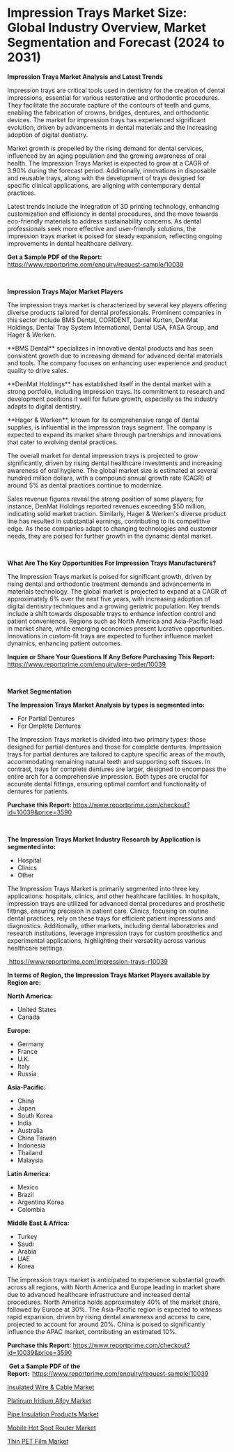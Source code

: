 <p><h1>Impression Trays Market Size: Global Industry Overview, Market Segmentation and Forecast (2024 to 2031)</h1></p><p><strong>Impression Trays Market Analysis and Latest Trends</strong></p>
<p><p>Impression trays are critical tools used in dentistry for the creation of dental impressions, essential for various restorative and orthodontic procedures. They facilitate the accurate capture of the contours of teeth and gums, enabling the fabrication of crowns, bridges, dentures, and orthodontic devices. The market for impression trays has experienced significant evolution, driven by advancements in dental materials and the increasing adoption of digital dentistry.</p><p>Market growth is propelled by the rising demand for dental services, influenced by an aging population and the growing awareness of oral health. The Impression Trays Market is expected to grow at a CAGR of 3.90% during the forecast period. Additionally, innovations in disposable and reusable trays, along with the development of trays designed for specific clinical applications, are aligning with contemporary dental practices. </p><p>Latest trends include the integration of 3D printing technology, enhancing customization and efficiency in dental procedures, and the move towards eco-friendly materials to address sustainability concerns. As dental professionals seek more effective and user-friendly solutions, the impression trays market is poised for steady expansion, reflecting ongoing improvements in dental healthcare delivery.</p></p>
<p><strong>Get a Sample PDF of the Report:&nbsp;</strong> <a href="https://www.reportprime.com/enquiry/request-sample/10039?utm_campaign=1398&utm_medium=2&utm_source=Github&utm_content=ia&utm_term=10102024&utm_id=impression-trays">https://www.reportprime.com/enquiry/request-sample/10039</a></p>
<p>&nbsp;</p>
<p><strong>Impression Trays Major Market Players</strong></p>
<p><p>The impression trays market is characterized by several key players offering diverse products tailored for dental professionals. Prominent companies in this sector include BMS Dental, CORIDENT, Daniel Kurten, DenMat Holdings, Dental Tray System International, Dental USA, FASA Group, and Hager & Werken.</p><p>**BMS Dental** specializes in innovative dental products and has seen consistent growth due to increasing demand for advanced dental materials and tools. The company focuses on enhancing user experience and product quality to drive sales.</p><p>**DenMat Holdings** has established itself in the dental market with a strong portfolio, including impression trays. Its commitment to research and development positions it well for future growth, especially as the industry adapts to digital dentistry.</p><p>**Hager & Werken**, known for its comprehensive range of dental supplies, is influential in the impression trays segment. The company is expected to expand its market share through partnerships and innovations that cater to evolving dental practices.</p><p>The overall market for dental impression trays is projected to grow significantly, driven by rising dental healthcare investments and increasing awareness of oral hygiene. The global market size is estimated at several hundred million dollars, with a compound annual growth rate (CAGR) of around 5% as dental practices continue to modernize.</p><p>Sales revenue figures reveal the strong position of some players; for instance, DenMat Holdings reported revenues exceeding $50 million, indicating solid market traction. Similarly, Hager & Werken's diverse product line has resulted in substantial earnings, contributing to its competitive edge. As these companies adapt to changing technologies and customer needs, they are poised for further growth in the dynamic dental market.</p></p>
<p>&nbsp;</p>
<p><strong>What Are The Key Opportunities For Impression Trays Manufacturers?</strong></p>
<p><p>The Impression Trays market is poised for significant growth, driven by rising dental and orthodontic treatment demands and advancements in materials technology. The global market is projected to expand at a CAGR of approximately 6% over the next five years, with increasing adoption of digital dentistry techniques and a growing geriatric population. Key trends include a shift towards disposable trays to enhance infection control and patient convenience. Regions such as North America and Asia-Pacific lead in market share, while emerging economies present lucrative opportunities. Innovations in custom-fit trays are expected to further influence market dynamics, enhancing patient outcomes.</p></p>
<p><strong>Inquire or Share Your Questions If Any Before Purchasing This Report:</strong> <a href="https://www.reportprime.com/enquiry/pre-order/10039?utm_campaign=1398&utm_medium=2&utm_source=Github&utm_content=ia&utm_term=10102024&utm_id=impression-trays">https://www.reportprime.com/enquiry/pre-order/10039</a></p>
<p>&nbsp;</p>
<p><strong>Market Segmentation</strong></p>
<p><strong>The Impression Trays Market Analysis by types is segmented into:</strong></p>
<p><ul><li>For Partial Dentures</li><li>For Omplete Dentures</li></ul></p>
<p><p>The Impression Trays market is divided into two primary types: those designed for partial dentures and those for complete dentures. Impression trays for partial dentures are tailored to capture specific areas of the mouth, accommodating remaining natural teeth and supporting soft tissues. In contrast, trays for complete dentures are larger, designed to encompass the entire arch for a comprehensive impression. Both types are crucial for accurate dental fittings, ensuring optimal comfort and functionality of dentures for patients.</p></p>
<p><strong>Purchase this Report:&nbsp;</strong><a href="https://www.reportprime.com/checkout?id=10039&price=3590&utm_campaign=1398&utm_medium=2&utm_source=Github&utm_content=ia&utm_term=10102024&utm_id=impression-trays">https://www.reportprime.com/checkout?id=10039&price=3590</a></p>
<p>&nbsp;</p>
<p><strong>The Impression Trays Market Industry Research by Application is segmented into:</strong></p>
<p><ul><li>Hospital</li><li>Clinics</li><li>Other</li></ul></p>
<p><p>The Impression Trays Market is primarily segmented into three key applications: hospitals, clinics, and other healthcare facilities. In hospitals, impression trays are utilized for advanced dental procedures and prosthetic fittings, ensuring precision in patient care. Clinics, focusing on routine dental practices, rely on these trays for efficient patient impressions and diagnostics. Additionally, other markets, including dental laboratories and research institutions, leverage impression trays for custom prosthetics and experimental applications, highlighting their versatility across various healthcare settings.</p></p>
<p><a href="https://www.reportprime.com/impression-trays-r10039?utm_campaign=1398&utm_medium=2&utm_source=Github&utm_content=ia&utm_term=10102024&utm_id=impression-trays">&nbsp;https://www.reportprime.com/impression-trays-r10039</a></p>
<p><strong>In terms of Region, the Impression Trays Market Players available by Region are:</strong></p>
<p>
    <p> <strong> North America: </strong>
        <ul>
            <li>United States</li>
            <li>Canada</li>
        </ul>
        </p> 
    <p> <strong> Europe: </strong>
        <ul>
            <li>Germany</li>
            <li>France</li>
            <li>U.K.</li>
            <li>Italy</li>
            <li>Russia</li>
        </ul>
        </p> 
    <p> <strong> Asia-Pacific: </strong>
        <ul>
            <li>China</li>
            <li>Japan</li>
            <li>South Korea</li>
            <li>India</li>
            <li>Australia</li>
            <li>China Taiwan</li>
            <li>Indonesia</li>
            <li>Thailand</li>
            <li>Malaysia</li>
        </ul>
        </p> 
    <p> <strong> Latin America: </strong>
        <ul>
            <li>Mexico</li>
            <li>Brazil</li>
            <li>Argentina Korea</li>
            <li>Colombia</li>
        </ul>
        </p> 
    <p> <strong> Middle East & Africa: </strong>
        <ul>
            <li>Turkey</li>
            <li>Saudi</li>
            <li>Arabia</li>
            <li>UAE</li>
            <li>Korea</li>
        </ul>
    </p>
    </p>
<p><p>The impression trays market is anticipated to experience substantial growth across all regions, with North America and Europe leading in market share due to advanced healthcare infrastructure and increased dental procedures. North America holds approximately 40% of the market share, followed by Europe at 30%. The Asia-Pacific region is expected to witness rapid expansion, driven by rising dental awareness and access to care, projected to account for around 20%. China is poised to significantly influence the APAC market, contributing an estimated 10%.</p></p>
<p><strong>Purchase this Report: </strong><a href="https://www.reportprime.com/checkout?id=10039&price=3590&utm_campaign=1398&utm_medium=2&utm_source=Github&utm_content=ia&utm_term=10102024&utm_id=impression-trays">https://www.reportprime.com/checkout?id=10039&price=3590</a></p>
<p>&nbsp;<strong>Get a Sample PDF of the Report:&nbsp;&nbsp;</strong><a href="https://www.reportprime.com/enquiry/request-sample/10039?utm_campaign=1398&utm_medium=2&utm_source=Github&utm_content=ia&utm_term=10102024&utm_id=impression-trays">https://www.reportprime.com/enquiry/request-sample/10039</a></p>
<p><strong></strong></p>
<p><p><a href="https://issuu.com/reportprime-2/docs/insulated-wire-cable-market-size-20_65652bff7eaef8?utm_campaign=1398&utm_medium=2&utm_source=Github&utm_content=ia&utm_term=10102024&utm_id=impression-trays">Insulated Wire & Cable Market</a></p><p><a href="https://www.linkedin.com/pulse/platinum-iridium-alloy-market-report-product-type-powderingot-0gd1e?utm_campaign=1398&utm_medium=2&utm_source=Github&utm_content=ia&utm_term=10102024&utm_id=impression-trays">Platinum Iridium Alloy Market</a></p><p><a href="https://www.linkedin.com/pulse/market-forecasting-change-global-pipe-insulation-products-dynamics-bmv6c?utm_campaign=1398&utm_medium=2&utm_source=Github&utm_content=ia&utm_term=10102024&utm_id=impression-trays">Pipe Insulation Products Market</a></p><p><a href="https://issuu.com/reportprime-2/docs/mobile-hot-spot-router-market-size-_1b684205c7593e?utm_campaign=1398&utm_medium=2&utm_source=Github&utm_content=ia&utm_term=10102024&utm_id=impression-trays">Mobile Hot Spot Router Market</a></p><p><a href="https://www.linkedin.com/pulse/future-thin-pet-film-market-global-forecast-trends-sf1xe?utm_campaign=1398&utm_medium=2&utm_source=Github&utm_content=ia&utm_term=10102024&utm_id=impression-trays">Thin PET Film Market</a></p></p>
